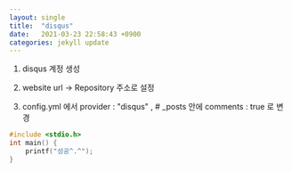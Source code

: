 ```yaml
---
layout: single
title:  "disqus"
date:   2021-03-23 22:58:43 +0900
categories: jekyll update
---
```


1. disqus 계정 생성

2. website url -> Repository 주소로 설정

3. config.yml 에서 provider : "disqus" , # _posts 안에 comments : true 로 변경

```c
#include <stdio.h>
int main() {
	printf("성공^.^");
}
```

